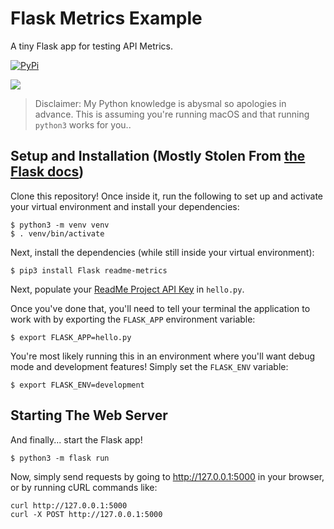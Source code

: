 # Flask Metrics Example

A tiny Flask app for testing API Metrics.

[![PyPi](https://img.shields.io/pypi/v/readme-metrics)](https://pypi.org/project/readme-metrics/)

[![](https://d3vv6lp55qjaqc.cloudfront.net/items/1M3C3j0I0s0j3T362344/Untitled-2.png)](https://readme.io)

> Disclaimer: My Python knowledge is abysmal so apologies in advance. This is assuming you're running macOS and that running `python3` works for you..

## Setup and Installation (Mostly Stolen From [the Flask docs](https://flask.palletsprojects.com/en/1.1.x/installation/))
Clone this repository! Once inside it, run the following to set up and activate your virtual environment and install your dependencies:
```
$ python3 -m venv venv
$ . venv/bin/activate
```

Next, install the dependencies (while still inside your virtual environment):
```
$ pip3 install Flask readme-metrics
```

Next, populate your [ReadMe Project API Key](https://docs.readme.com/developers/docs/authentication#api-key-quick-start) in `hello.py`.

Once you've done that, you'll need to tell your terminal the application to work with by exporting the `FLASK_APP` environment variable:
```
$ export FLASK_APP=hello.py
```

You're most likely running this in an environment where you'll want debug mode and development features! Simply set the `FLASK_ENV` variable:
```
$ export FLASK_ENV=development
```

## Starting The Web Server
And finally... start the Flask app!
```
$ python3 -m flask run
```

Now, simply send requests by going to http://127.0.0.1:5000 in your browser, or by running cURL commands like:
```
curl http://127.0.0.1:5000
curl -X POST http://127.0.0.1:5000
```